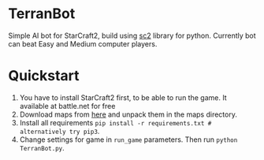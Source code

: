 # TerranBot

Simple AI bot for StarCraft2, build using [sc2](https://github.com/Dentosal/python-sc2) library for python. Currently bot can beat Easy and Medium computer players.

# Quickstart

1. You have to install StarCraft2 first, to be able to run the game. It available at battle.net for free
2. Download maps from [here](https://github.com/Blizzard/s2client-proto#downloads) and unpack them in the maps directory.
3. Install all requirements `pip install -r requirements.txt # alternatively try pip3`.
4. Change settings for game in `run_game` parameters. Then run `python TerranBot.py`.
